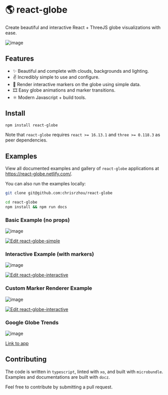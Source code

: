 # 🌎 react-globe

Create beautiful and interactive React + ThreeJS globe visualizations with ease.

![image](/public/react-globe.gif)

## Features

- ✨ Beautiful and complete with clouds, backgrounds and lighting.
- ✌️ Incredibly simple to use and configure.
- 📍 Render interactive markers on the globe using simple data.
- 🎞 Easy globe animations and marker transitions.
- ⚛️ Modern Javascript + build tools.

## Install

```sh
npm install react-globe
```

Note that `react-globe` requires `react >= 16.13.1` and `three >= 0.118.3` as peer dependencies.

## Examples

View all documented examples and gallery of `react-globe` applications at https://react-globe.netlify.com/.

You can also run the examples locally:

```bash
git clone git@github.com:chrisrzhou/react-globe

cd react-globe
npm install && npm run docs
```

### Basic Example (no props)

![image](/public/react-globe-basic.gif)

[![Edit react-globe-simple](https://codesandbox.io/static/img/play-codesandbox.svg)](https://codesandbox.io/s/88645px230)

### Interactive Example (with markers)

![image](/public/react-globe.gif)

[![Edit react-globe-interactive](https://codesandbox.io/static/img/play-codesandbox.svg)](https://codesandbox.io/s/p5lwvkp7x)

### Custom Marker Renderer Example

![image](/public/react-globe-custom-marker-renderer.gif)

[![Edit react-globe-interactive](https://codesandbox.io/static/img/play-codesandbox.svg)](https://codesandbox.io/s/knhlr)

### Google Globe Trends

![image](/public/google-globe-trends.gif)

[Link to app](https://google-globe-trends.netlify.com)

## Contributing

The code is written in `typescript`, linted with `xo`, and built with `microbundle`. Examples and documentations are built with `docz`.

Feel free to contribute by submitting a pull request.
